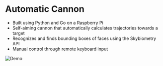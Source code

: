 # Automatic Cannon

* Built using Python and Go on a Raspberry Pi
* Self-aiming cannon that automatically calculates trajectories towards a target
* Recognizes and finds bounding boxes of faces using the Skybiometry API
* Manual control through remote keyboard input

![Demo](https://user-images.githubusercontent.com/21136804/33001215-69c3d17a-cd7a-11e7-8b34-972e37abeb4b.gif)
